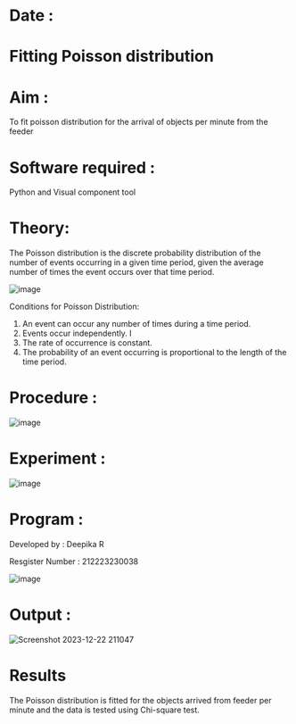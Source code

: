 # Date :
# Fitting Poisson  distribution
# Aim : 

To fit poisson distribution for the arrival of objects per minute from the feeder

# Software required :  

Python and Visual component tool

# Theory:

The Poisson distribution is the discrete probability distribution of the number of events occurring in a given time period, given the average number of times the event occurs over that time period.

![image](https://user-images.githubusercontent.com/104613195/166248326-fd042076-8b0b-40c4-8b11-1d8e8fcb74db.png)

 Conditions for Poisson Distribution:

1. An event can occur any number of times during a time period.
2. Events occur independently. I
3. The rate of occurrence is constant.
4. The probability of an event occurring is proportional to the length of the time period. 
 
# Procedure :

![image](https://user-images.githubusercontent.com/104613195/166251988-d0c53205-6080-4f7b-ae4c-398178586637.png)

# Experiment :

![image](https://user-images.githubusercontent.com/103921593/230282876-f4a5afbf-cac1-4648-a1b0-c78840638a8e.png)

# Program :
Developed by : Deepika R

Resgister Number : 212223230038


![image](https://github.com/deepika3095/Poisson_distribution/assets/151625159/84c75493-228a-4392-96f3-9bb8c75fd7cb)

 

# Output : 
![Screenshot 2023-12-22 211047](https://github.com/deepika3095/Poisson_distribution/assets/151625159/d4b61f8d-1038-40b9-bdff-2c890a549c6a)
# Results

The Poisson distribution is fitted for the objects arrived from feeder per minute and the data is tested using Chi-square test. 
 
